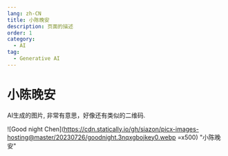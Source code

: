 ```yaml
---
lang: zh-CN
title: 小陈晚安
description: 页面的描述
order: 1
category:
  - AI
tag:
  - Generative AI
---
```

# 小陈晚安

AI生成的图片, 非常有意思，好像还有类似的二维码. 


![Good night Chen](https://cdn.statically.io/gh/siazon/picx-images-hosting@master/20230726/goodnight.3nqxgbojkey0.webp =x500)
"小陈晚安"